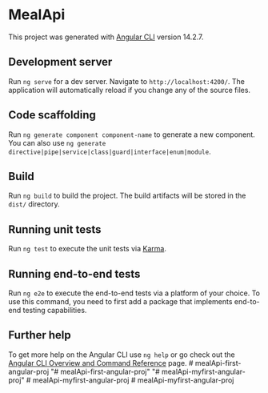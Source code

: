 # MealApi

This project was generated with [Angular CLI](https://github.com/angular/angular-cli) version 14.2.7.

## Development server

Run `ng serve` for a dev server. Navigate to `http://localhost:4200/`. The application will automatically reload if you change any of the source files.

## Code scaffolding

Run `ng generate component component-name` to generate a new component. You can also use `ng generate directive|pipe|service|class|guard|interface|enum|module`.

## Build

Run `ng build` to build the project. The build artifacts will be stored in the `dist/` directory.

## Running unit tests

Run `ng test` to execute the unit tests via [Karma](https://karma-runner.github.io).

## Running end-to-end tests

Run `ng e2e` to execute the end-to-end tests via a platform of your choice. To use this command, you need to first add a package that implements end-to-end testing capabilities.

## Further help

To get more help on the Angular CLI use `ng help` or go check out the [Angular CLI Overview and Command Reference](https://angular.io/cli) page.
#   m e a l A p i - f i r s t - a n g u l a r - p r o j  
 "# mealApi-first-angular-proj" 
"# mealApi-myfirst-angular-proj" 
#   m e a l A p i - m y f i r s t - a n g u l a r - p r o j  
 #   m e a l A p i - m y f i r s t - a n g u l a r - p r o j  
 